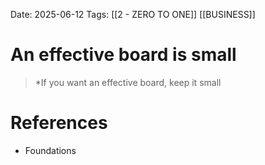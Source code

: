Date: 2025-06-12
Tags: [[2 - ZERO TO ONE]] [[BUSINESS]] 

# An effective board is small

>*If you want an effective board, keep it small
# References 
- Foundations